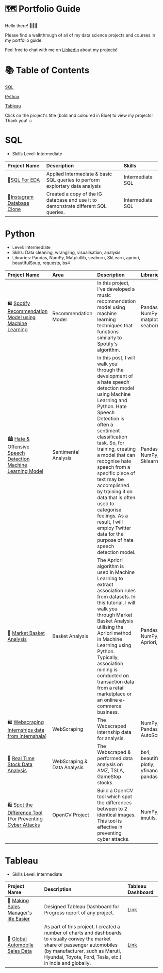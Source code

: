 # 🗺 Portfolio Guide
Hello there! 🙋🏻‍♀️

Please find a walkthrough of all of my data science projects and courses in my portfolio guide.

Feel free to chat with me on [LinkedIn](https://www.linkedin.com/in/harshal-panchal/) about my projects!

# 📚 Table of Contents
[SQL](#sql)

[Python](#python)

[Tableau](#tableau)


Click on the project's title (bold and coloured in Blue) to view my projects! Thank you! ☺️
# SQL
- Skills Level: Intermediate

Project Name | Description | Skills
| :--- | :--- | :---
🍜[SQL For EDA](https://github.com/harshalpanchal2000/Personal_Projects/tree/main/SQL%20Projects/SQL%20for%20EDA)| Applied Intermediate & basic SQL queries to perform explortary data analysis  | Intermediate SQL
🍕[Instagram Database Clone](https://github.com/harshalpanchal2000/Personal_Projects/tree/main/SQL%20Projects/Instagram%20Database%20Clone) |Created a copy of the IG database and use it to demonstrate different SQL queries.| Intermediate SQL

# Python
- Level: Intermediate
- Skills: Data cleaning, wrangling, visualisation, analysis 
- Libraries: Pandas, NumPy, Matplotlib, seaborn, SkLearn, apriori, beautifulSoup, requests, bs4

Project Name | Area | Description | Libraries
| :--- | :--- | :--- | :---
🛍 [Spotify Recommendation Model using Machine Learning](https://github.com/harshalpanchal2000/Personal_Projects/tree/main/Python%20Projects/Spotify%20Recommendation%20Model%20using%20Machine%20Learning) | Recommendation Model | In this project, I've developed a music recommendation model using machine learning techniques that functions similarly to Spotify's algorithm. |Pandas, NumPy matplotlib, seaborn
🏙 [Hate & Offensive Speech Detection Machine Learning Model ](https://github.com/harshalpanchal2000/Personal_Projects/tree/main/Python%20Projects/Hate%20%26%20Offensive%20Speech%20Detection%20Machine%20Learning%20Model) | Sentimental Analysis |  In this post, I will walk you through the development of a hate speech detection model using Machine Learning and Python. Hate Speech Detection is often a sentiment classification task. So, for training, creating a model that can recognise hate speech from a specific piece of text may be accomplished by training it on data that is often used to categorise feelings. As a result, I will employ Twitter data for the purpose of hate speech detection model. |Pandas, NumPy, nltk, Sklearn
🦠 [Market Basket Analysis](https://github.com/harshalpanchal2000/Personal_Projects/tree/main/Python%20Projects/Unsupervised%20Learning%20%20Market%20Basket%20Analysis) | Basket Analysis |  The Apriori algorithm is used in Machine Learning to extract association rules from datasets. In this tutorial, I will walk you through Market Basket Analysis utilising the Apriori method in Machine Learning using Python. Typically, association mining is conducted on transaction data from a retail marketplace or an online e-commerce business.|Pandas, NumPy, Apriori, plotly
🛍  [Webscraping Internships data from Internshala](https://github.com/harshalpanchal2000/Personal_Projects/tree/main/Python%20Projects/Webscraping%20Internships%20data%20from%20Internshala)) | WebScraping |  The Webscraped internship data for analysis. | NumPy, Pandas, AutoScraper
🦄  [Real Time Stock Data Analysis](https://github.com/harshalpanchal2000/Personal_Projects/tree/main/Python%20Projects/Real%20Time%20Stock%20Data%20Analysis) | WebScraping & Data Analysis |  The Webscraped & performed data analysis on AMZ, TSLA, GameStop stocks. | bs4, beautifulSoup, plotly, yfinance, pandas
🛍 [Spot the Difference Tool (For Preventing Cyber Attacks](https://github.com/harshalpanchal2000/Personal_Projects/tree/main/Python%20Projects/OpenCv%20Spot%20the%20Difference%20Tool%20(For%20Preventing%20Cyber%20Attacks)) | OpenCV Project | Build a OpenCV tool which spot the differences between to 2 identical images. This tool is effective in preventing  cyber attacks. | NumPy, imutils, cv2

# Tableau
- Skills Level: Intermediate

Project Name | Description | Tableau Dashboard
| :--- | :--- | :---
🦄 [Making Sales Manager's life Easier](https://github.com/harshalpanchal2000/Personal_Projects/tree/main/Tableau%20Projects/Making%20Sales%20Manager's%20life%20Easier) | Designed Tableau Dashboard for Progress report of any project.  | [Link](https://github.com/harshalpanchal2000/Personal_Projects/tree/main/Tableau%20Projects/Making%20Sales%20Manager's%20life%20Easier)
🦠 [Global Automobile Sales Data](https://github.com/harshalpanchal2000/Personal_Projects/tree/main/Tableau%20Projects/Global%20Automobile%20Sales%20Data) | As part of this project, I created a number of charts and dashboards to visually convey the market share of passenger automobiles (by manufacturer, such as Maruti, Hyundai, Toyota, Ford, Tesla, etc.) in India and globally.| [Link](https://public.tableau.com/app/profile/harshal1110/viz/AutomobileGlobalSales/GlobalCarSalesReport)

